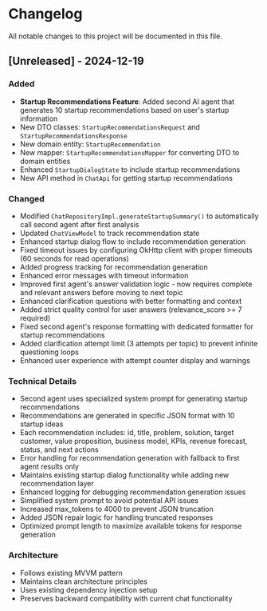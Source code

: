 # Changelog

All notable changes to this project will be documented in this file.

## [Unreleased] - 2024-12-19

### Added
- **Startup Recommendations Feature**: Added second AI agent that generates 10 startup recommendations based on user's startup information
- New DTO classes: `StartupRecommendationsRequest` and `StartupRecommendationsResponse`
- New domain entity: `StartupRecommendation`
- New mapper: `StartupRecommendationsMapper` for converting DTO to domain entities
- Enhanced `StartupDialogState` to include startup recommendations
- New API method in `ChatApi` for getting startup recommendations

### Changed
- Modified `ChatRepositoryImpl.generateStartupSummary()` to automatically call second agent after first analysis
- Updated `ChatViewModel` to track recommendation state
- Enhanced startup dialog flow to include recommendation generation
- Fixed timeout issues by configuring OkHttp client with proper timeouts (60 seconds for read operations)
- Added progress tracking for recommendation generation
- Enhanced error messages with timeout information
- Improved first agent's answer validation logic - now requires complete and relevant answers before moving to next topic
- Enhanced clarification questions with better formatting and context
- Added strict quality control for user answers (relevance_score >= 7 required)
- Fixed second agent's response formatting with dedicated formatter for startup recommendations
- Added clarification attempt limit (3 attempts per topic) to prevent infinite questioning loops
- Enhanced user experience with attempt counter display and warnings

### Technical Details
- Second agent uses specialized system prompt for generating startup recommendations
- Recommendations are generated in specific JSON format with 10 startup ideas
- Each recommendation includes: id, title, problem, solution, target customer, value proposition, business model, KPIs, revenue forecast, status, and next actions
- Error handling for recommendation generation with fallback to first agent results only
- Maintains existing startup dialog functionality while adding new recommendation layer
- Enhanced logging for debugging recommendation generation issues
- Simplified system prompt to avoid potential API issues
- Increased max_tokens to 4000 to prevent JSON truncation
- Added JSON repair logic for handling truncated responses
- Optimized prompt length to maximize available tokens for response generation

### Architecture
- Follows existing MVVM pattern
- Maintains clean architecture principles
- Uses existing dependency injection setup
- Preserves backward compatibility with current chat functionality
